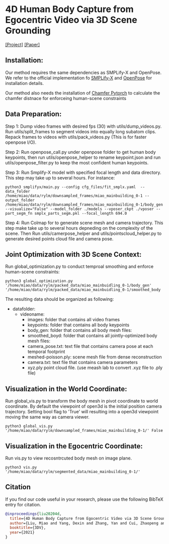 # 4D Human Body Capture from Egocentric Video via 3D Scene Grounding
[[Project]](https://aptx4869lm.github.io/4DEgocentricBodyCapture/) [[Paper]](https://arxiv.org/pdf/2011.13341.pdf)

## Installation:
Our method requires the same dependencies as SMPLify-X and OpenPose. We refer to the official implementation fo [SMPLify-X](https://aptx4869lm.github.io/4DEgocentricBodyCapture/) and [OpenPose](https://github.com/CMU-Perceptual-Computing-Lab/openpose) for installation details.

Our method also needs the installation of [Chamfer Pytorch](https://github.com/ThibaultGROUEIX/ChamferDistancePytorch/tree/719b0f1ca5ba370616cb837c03ab88d9a88173ff) to calculate the chamfer distnace for enforceing human-scene constraints

## Data Preparation:
Step 1: Dump video frames with desired fps (30) with utils/dump_videos.py. Run utils/split_frames to segment videos into equally long subatom clips.  Repack frames to videos with utils/pack_videos.py (This is for faster openpose I/O).

Step 2: Run openpose_call.py under openpose folder to get human body keypoints, then run utils/openpose_helper to rename keypoint.json and run utils/openpose_filter.py to keep the most confident human keypoints.

Step 3: Run Smplify-X model with specified focal length and data directory. This step may take up to several hours. For instance:
```shell
python3 smplifyx/main.py --config cfg_files/fit_smplx.yaml  --data_folder /home/miao/data/rylm/downsampled_frames/miao_mainbuilding_0-1 --output_folder /home/miao/data/rylm/downsampled_frames/miao_mainbuilding_0-1/body_gen --visualize="False" --model_folder ./models --vposer_ckpt ./vposer --part_segm_fn smplx_parts_segm.pkl --focal_length 694.0
```

Step 4: Run Colmap for to generate scene mesh and camera trajectory. This step make take up to several hours depneding on the complexity of the scene. Then Run utils/camerpose_helper and utils/pointscloud_helper.py to generate desired points cloud file and camera pose.


## Joint Optimization with 3D Scene Context:
Run global_optimization.py to conduct temproal smoothing and enforce human-scene constraints:
```shell
python3 global_optimization.py '/home/miao/data/rylm/packed_data/miao_mainbuidling_0-1/body_gen' '/home/miao/data/rylm/packed_data/miao_mainbuidling_0-1/smoothed_body
```

The resulting data should be organized as following:
- datafolder:
  - videoname:
    - images: folder that contains all video frames
    - keypoints: folder that contains all body keypoints
    - body_gen: folder that contains all body mesh files:
    - smoothed_boyd: folder that contains all jointly-optimized body mesh files:
    - camera_pose.txt: text file that contains camera pose at each temporal footprint
    - meshed-poisson.ply: scene mesh file from dense reconstruction
    - camera.txt: text file that contains camera parameters
    - xyz.ply point cloud file. (use meash lab to convert .xyz file to .ply file)

## Visualization in the World Coordinate:
Run global_vis.py to transform the body mesh in pivot coordinate to world coordinate. By default the viewpoint of open3d is the initial position camera trajectory. Setting bool flag to 'True' will resulting into a open3d viewpoint moving the same way as camera viewer.
```shell
python3 global_vis.py '/home/miao/data/rylm/downsampled_frames/miao_mainbuilding_0-1/' False
```

## Visualization in the Egocentric Coordinate:
Run vis.py to view recosntrcuted body mesh on image plane.
```shell
python3 vis.py '/home/miao/data/rylm/segmented_data/miao_mainbuilding_0-1/'
```

## Citation
If you find our code useful in your research, please use the following BibTeX entry for citation.
```BibTeX
@inproceedings{liu20204d,
  title={4D Human Body Capture from Egocentric Video via 3D Scene Grounding},
  author={Liu, Miao and Yang, Dexin and Zhang, Yan and Cui, Zhaopeng and Rehg, James M and Tang, Siyu},
  booktitle={3DV},
  year={2021}
}
```
